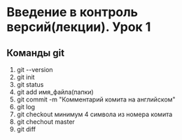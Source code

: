 # Введение в контроль версий(лекции). Урок 1

## Команды git
1. git --version
2. git init
3. git status
4. git add имя_файла(папки)
5. git commit -m "Комментарий комита на английском"
6. git log
7. git checkout минимум 4 символа из номера комита
8. git chechout master
9. git diff
 